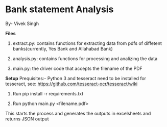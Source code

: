 # Bank statement Analysis

By- Vivek Singh

**Files**
1. extract.py: contains functions for extracting data from pdfs of diffetent banks(currently, Yes Bank and Allahabad Bank)

2. analysis.py: contains functions for processing and analizing the data

3. main.py: the driver code that accepts the filename of the PDF

**Setup**
Prequisites:- Python 3 and tesseract need to be installed
for tesseract, see: https://github.com/tesseract-ocr/tesseract/wiki


1. Run 
	pip install -r requirements.txt

2. Run
	python main.py <filename.pdf>

This starts the process and generates the outputs in excelsheets and returns JSON output

